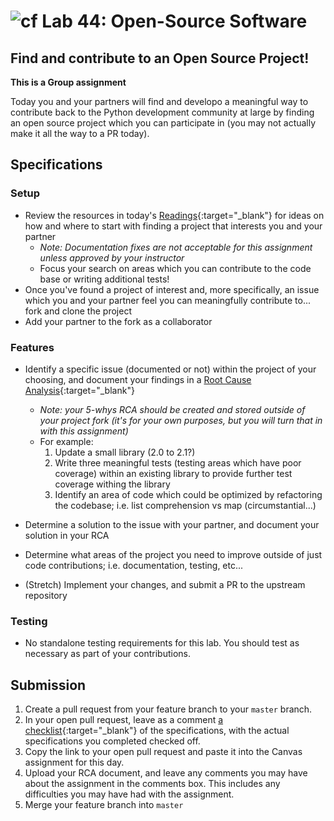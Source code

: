 # ![cf](http://i.imgur.com/7v5ASc8.png) Lab 44: Open-Source Software

## Find and contribute to an Open Source Project!

**This is a Group assignment**
<!-- short description of project -->
Today you and your partners will find and developo a meaningful way to contribute back to the Python development community at large by finding an open source project which you can participate in (you may not actually make it all the way to a PR today).

## Specifications
<!-- Write a spefication for the features required in this lab assignment -->

### Setup
- Review the resources in today's [Readings](./READINGS.md){:target="_blank"} for ideas on how and where to start with finding a project that interests you and your partner
    - *Note: Documentation fixes are not acceptable for this assignment unless approved by your instructor*
    - Focus your search on areas which you can contribute to the code base or writing additional tests!
- Once you've found a project of interest and, more specifically, an issue which you and your partner feel you can meaningfully contribute to... fork and clone the project
- Add your partner to the fork as a collaborator

### Features
- Identify a specific issue (documented or not) within the project of your choosing, and document your findings in a [Root Cause Analysis](https://en.wikipedia.org/wiki/5_Whys){:target="_blank"}
    - *Note: your 5-whys RCA should be created and stored outside of your project fork (it's for your own purposes, but you will turn that in with this assignment)*
    - For example:
        1. Update a small library (2.0 to 2.1?)
        2. Write three meaningful tests (testing areas which have poor coverage) within an existing library to provide further test coverage withing the library
        3. Identify an area of code which could be optimized by refactoring the codebase; i.e. list comprehension vs map (circumstantial...)
- Determine a solution to the issue with your partner, and document your solution in your RCA
- Determine what areas of the project you need to improve outside of just code contributions; i.e. documentation, testing, etc...

- (Stretch) Implement your changes, and submit a PR to the upstream repository

### Testing
- No standalone testing requirements for this lab. You should test as necessary as part of your contributions.

## Submission
1. Create a pull request from your feature branch to your `master` branch.
2. In your open pull request, leave as a comment [a checklist](https://github.com/blog/1825-task-lists-in-all-markdown-documents){:target="_blank"} of the specifications, with the actual specifications you completed checked off.
3. Copy the link to your open pull request and paste it into the Canvas assignment for this day.
4. Upload your RCA document, and leave any comments you may have about the assignment in the comments box. This includes any difficulties you may have had with the assignment.
5. Merge your feature branch into `master`

